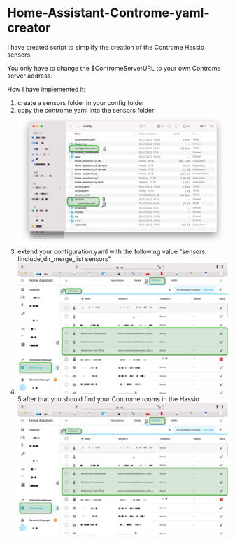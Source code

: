 # Home-Assistant-Controme-yaml-creator

I have created script to simplify the creation of the Controme Hassio sensors.

You only have to change the $ContromeServerURL to your own Controme server address.

How I have implemented it:
1. create a sensors folder in your config folder
2. copy the controme.yaml into the sensors folder
![Screenshot](image3.png)
3. extend your configuration.yaml with the following value "sensors: !include_dir_merge_list sensors"
4. ![Screenshot](image1.png)
5.after that you should find your Controme rooms in the Hassio
![Screenshot](image1.png)
